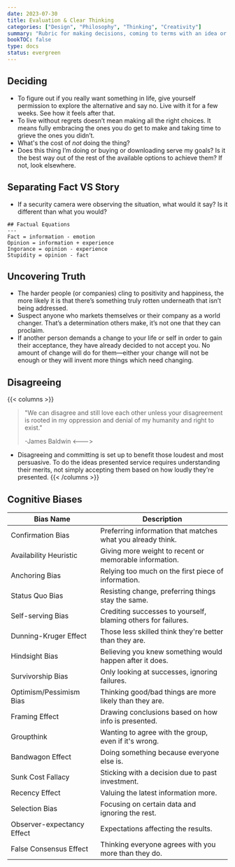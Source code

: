 ```yaml
---
date: 2023-07-30
title: Evaluation & Clear Thinking
categories: ["Design", "Philosophy", "Thinking", "Creativity"]
summary: "Rubric for making decisions, coming to terms with an idea or choice, or seeing through the muck."
bookTOC: false
type: docs
status: evergreen
---
```


## Deciding
- To figure out if you really want something in life, give yourself permission to explore the alternative and say no. Live with it for a few weeks. See how it feels after that. 
- To live without regrets doesn’t mean making all the right choices. It means fully embracing the ones you do get to make and taking time to grieve the ones you didn’t. 
- What's the cost of _not_ doing the thing?
- Does this thing I’m doing or buying or downloading serve my goals? Is it the best way out of the rest of the available options to achieve them? If not, look elsewhere. 

## Separating Fact VS Story

- If a security camera were observing the situation, what would it say? Is it different than what you would?
```
## Factual Equations
---
Fact = information - emotion
Opinion = information + experience
Ingorance = opinion - experience
Stupidity = opinion - fact
```
## Uncovering Truth
- The harder people (or companies) cling to positivity and happiness, the more likely it is that there’s something truly rotten underneath that isn’t being addressed.
- Suspect anyone who markets themselves or their company as a world changer. That’s a determination others make, it’s not one that they can proclaim. 
- If another person demands a change to your life or self in order to gain their acceptance, they have already decided to not accept you. No amount of change will do for them—either your change will not be enough or they will invent more things which need changing. 

## Disagreeing
{{< columns >}}
> "We can disagree and still love each other unless your disagreement is rooted in my oppression and denial of my humanity and right to exist." 
> 
> -James Baldwin
<--->
- Disagreeing and committing is set up to benefit those loudest and most persuasive. To do the ideas presented service requires understanding their merits, not simply accepting them based on how loudly they're presented.
{{< /columns >}}

## Cognitive Biases

| **Bias Name**             | **Description**                                  |
|---------------------------|-------------------------------------------------------------|
| Confirmation Bias         | Preferring information that matches what you already think. |
| Availability Heuristic    | Giving more weight to recent or memorable information.      |
| Anchoring Bias            | Relying too much on the first piece of information.         |
| Status Quo Bias           | Resisting change, preferring things stay the same.          |
| Self-serving Bias         | Crediting successes to yourself, blaming others for failures.|
| Dunning-Kruger Effect     | Those less skilled think they're better than they are.      |
| Hindsight Bias            | Believing you knew something would happen after it does.    |
| Survivorship Bias         | Only looking at successes, ignoring failures.               |
| Optimism/Pessimism Bias   | Thinking good/bad things are more likely than they are.     |
| Framing Effect            | Drawing conclusions based on how info is presented.         |
| Groupthink                | Wanting to agree with the group, even if it's wrong.        |
| Bandwagon Effect          | Doing something because everyone else is.                   |
| Sunk Cost Fallacy         | Sticking with a decision due to past investment.            |
| Recency Effect            | Valuing the latest information more.                        |
| Selection Bias            | Focusing on certain data and ignoring the rest.             |
| Observer-expectancy Effect| Expectations affecting the results.                         |
| False Consensus Effect    | Thinking everyone agrees with you more than they do.        |

